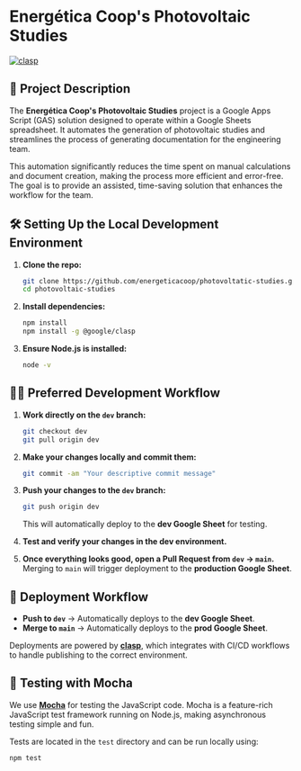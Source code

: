 # Energética Coop's Photovoltaic Studies

[![clasp](https://img.shields.io/badge/built%20with-clasp-4285f4.svg)](https://github.com/google/clasp)

## 📖 Project Description

The **Energética Coop's Photovoltaic Studies** project is a Google Apps Script (GAS) solution designed to operate within a Google Sheets spreadsheet. It automates the generation of photovoltaic studies and streamlines the process of generating documentation for the engineering team.

This automation significantly reduces the time spent on manual calculations and document creation, making the process more efficient and error-free. The goal is to provide an assisted, time-saving solution that enhances the workflow for the team.

## 🛠️ Setting Up the Local Development Environment

1. **Clone the repo:**

   ```bash
   git clone https://github.com/energeticacoop/photovoltatic-studies.git
   cd photovoltaic-studies
   ```

2. **Install dependencies:**

   ```bash
   npm install
   npm install -g @google/clasp
   ```

3. **Ensure Node.js is installed:**
   ```bash
   node -v
   ```

## 🧑‍💻 Preferred Development Workflow

1. **Work directly on the `dev` branch:**

   ```bash
   git checkout dev
   git pull origin dev
   ```

2. **Make your changes locally and commit them:**

   ```bash
   git commit -am "Your descriptive commit message"
   ```

3. **Push your changes to the `dev` branch:**

   ```bash
   git push origin dev
   ```

   This will automatically deploy to the **dev Google Sheet** for testing.

4. **Test and verify your changes in the dev environment.**

5. **Once everything looks good, open a Pull Request from `dev` → `main`.**  
   Merging to `main` will trigger deployment to the **production Google Sheet**.

## 🚀 Deployment Workflow

- **Push to `dev`** → Automatically deploys to the **dev Google Sheet**.
- **Merge to `main`** → Automatically deploys to the **prod Google Sheet**.

Deployments are powered by [**clasp**](https://github.com/google/clasp), which integrates with CI/CD workflows to handle publishing to the correct environment.

## 🧪 Testing with Mocha

We use [**Mocha**](https://mochajs.org/) for testing the JavaScript code. Mocha is a feature-rich JavaScript test framework running on Node.js, making asynchronous testing simple and fun.

Tests are located in the `test` directory and can be run locally using:

```bash
npm test
```
